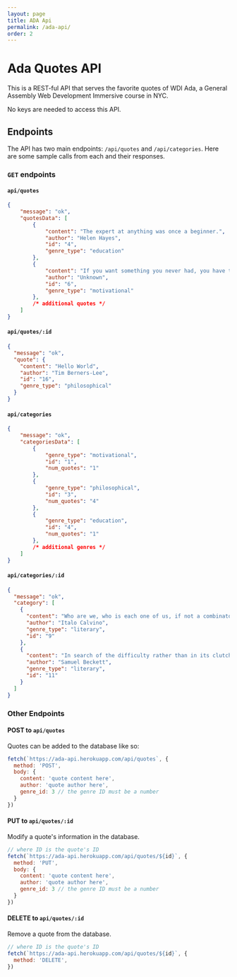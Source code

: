 ```yaml
---
layout: page
title: ADA Api
permalink: /ada-api/
order: 2
---
```


# Ada Quotes API

This is a REST-ful API that serves the favorite quotes of WDI Ada, a General Assembly Web Development Immersive course in NYC.

No keys are needed to access this API.

## Endpoints

The API has two main endpoints: `/api/quotes` and `/api/categories`. Here are some sample calls from each and their responses.

### `GET` endpoints

#### `api/quotes`

```json
{
    "message": "ok",
    "quotesData": [
        {
            "content": "The expert at anything was once a beginner.",
            "author": "Helen Hayes",
            "id": "4",
            "genre_type": "education"
        },
        {
            "content": "If you want something you never had, you have to do something you've never done!",
            "author": "Unknown",
            "id": "6",
            "genre_type": "motivational"
        },
        /* additional quotes */
    ]
}
```

#### `api/quotes/:id`

```json
{
  "message": "ok",
  "quote": {
    "content": "Hello World",
    "author": "Tim Berners-Lee",
    "id": "16",
    "genre_type": "philosophical"
  }
}
```

#### `api/categories`

```json
{
    "message": "ok",
    "categoriesData": [
        {
            "genre_type": "motivational",
            "id": "1",
            "num_quotes": "1"
        },
        {
            "genre_type": "philosophical",
            "id": "3",
            "num_quotes": "4"
        },
        {
            "genre_type": "education",
            "id": "4",
            "num_quotes": "1"
        },
        /* additional genres */
    ]
}
```

#### `api/categories/:id`

```json
{
  "message": "ok",
  "category": [
    {
      "content": "Who are we, who is each one of us, if not a combinatoria of experiences, information, books we have read, things imagined?",
      "author": "Italo Calvino",
      "genre_type": "literary",
      "id": "9"
    },
    {
      "content": "In search of the difficulty rather than in its clutch. The disquiet of him who lacks an adversary.",
      "author": "Samuel Beckett",
      "genre_type": "literary",
      "id": "11"
    }
  ]
}
```

### Other Endpoints

#### POST to `api/quotes`

Quotes can be added to the database like so:

```js
fetch(`https://ada-api.herokuapp.com/api/quotes`, {
  method: 'POST',
  body: {
    content: 'quote content here',
    author: 'quote author here',
    genre_id: 3 // the genre ID must be a number
  }
})
```

#### PUT to `api/quotes/:id`

Modify a quote's information in the database.

```js
// where ID is the quote's ID
fetch(`https://ada-api.herokuapp.com/api/quotes/${id}`, {
  method: 'PUT',
  body: {
    content: 'quote content here',
    author: 'quote author here',
    genre_id: 3 // the genre ID must be a number
  }
})
```

#### DELETE to `api/quotes/:id`

Remove a quote from the database.

```js
// where ID is the quote's ID
fetch(`https://ada-api.herokuapp.com/api/quotes/${id}`, {
  method: 'DELETE',
})
```